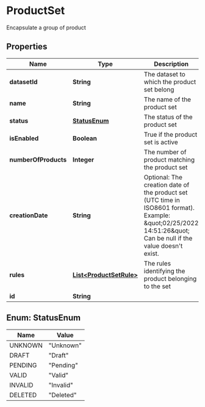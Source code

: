 

# ProductSet

Encapsulate a group of product

## Properties

| Name | Type | Description | Notes |
|------------ | ------------- | ------------- | -------------|
|**datasetId** | **String** | The dataset to which the product set belong |  [optional] |
|**name** | **String** | The name of the product set |  [optional] |
|**status** | [**StatusEnum**](#StatusEnum) | The status of the product set |  [optional] |
|**isEnabled** | **Boolean** | True if the product set is active |  [optional] |
|**numberOfProducts** | **Integer** | The number of product matching the product set |  [optional] |
|**creationDate** | **String** | Optional: The creation date of the product set (UTC time in ISO8601 format). Example: \&quot;02/25/2022 14:51:26\&quot;  Can be null if the value doesn&#39;t exist. |  [optional] |
|**rules** | [**List&lt;ProductSetRule&gt;**](ProductSetRule.md) | The rules identifying the product belonging to the set |  [optional] |
|**id** | **String** |  |  [optional] |



## Enum: StatusEnum

| Name | Value |
|---- | -----|
| UNKNOWN | &quot;Unknown&quot; |
| DRAFT | &quot;Draft&quot; |
| PENDING | &quot;Pending&quot; |
| VALID | &quot;Valid&quot; |
| INVALID | &quot;Invalid&quot; |
| DELETED | &quot;Deleted&quot; |



